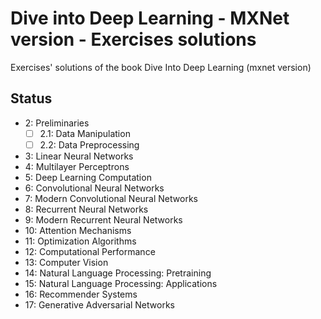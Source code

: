 # Dive into Deep Learning - MXNet version - Exercises solutions

Exercises' solutions of the book Dive Into Deep Learning (mxnet version)

## Status

-   2: Preliminaries
    -   [ ] 2.1: Data Manipulation
    -   [ ] 2.2: Data Preprocessing
            <!-- - [ ] 2.3: Linear Algebra -->
            <!-- - [ ] 2.4: Calculus -->
            <!-- - [ ] 2.5: Automatic Differentiation -->
            <!-- - [ ] 2.6: Probability -->
-   3: Linear Neural Networks
    <!-- - [ ] 3.1: Linear Regression -->
    <!-- - [ ] 3.2: Linear Regression Implementation from Scratch -->
    <!-- - [ ] 3.3: Concise Implementation of Linear Regression -->
    <!-- - [ ] 3.4: Softmax Regression -->
    <!-- - [ ] 3.5: The Image Classification Dataset -->
    <!-- - [ ] 3.6: Implementation of Softmax Regression from Scratch -->
    <!-- - [ ] 3.7: Concise Implementation of Softmax Regression -->
-   4: Multilayer Perceptrons
    <!-- - [ ] 4.1: Multilayer Perceptrons -->
    <!-- - [ ] 4.2: Implementation of Multilayer Perceptrons from Scratch -->
    <!-- - [ ] 4.3: Concise Implementation of Multilayer Perceptrons -->
    <!-- - [ ] 4.4: Model Selection, Underfitting, and Overfitting -->
    <!-- - [ ] 4.5: Weight Decay -->
    <!-- - [ ] 4.6: Dropout -->
    <!-- - [ ] 4.7: Forward Propagation, Backward Propagation, and Computational Graphs -->
    <!-- - [ ] 4.8: Numerical Stability and Initialization -->
    <!-- - [ ] 4.9: Environment and Distribution Shift -->
    <!-- - [ ] 4.10: Predicting House Prices on Kaggle -->
-   5: Deep Learning Computation
-   6: Convolutional Neural Networks
-   7: Modern Convolutional Neural Networks
-   8: Recurrent Neural Networks
-   9: Modern Recurrent Neural Networks
-   10: Attention Mechanisms
-   11: Optimization Algorithms
-   12: Computational Performance
-   13: Computer Vision
-   14: Natural Language Processing: Pretraining
-   15: Natural Language Processing: Applications
-   16: Recommender Systems
-   17: Generative Adversarial Networks
